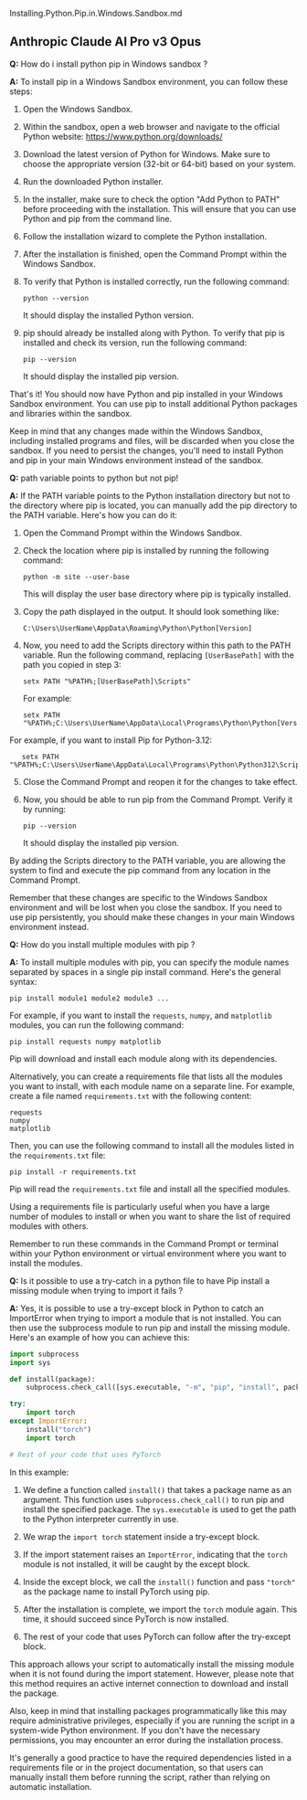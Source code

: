 Installing.Python.Pip.in.Windows.Sandbox.md

## Anthropic Claude AI Pro v3 Opus

**Q:** How do i install python pip in Windows sandbox ?​​​​​​​​​​​​​​​​

**A:** To install pip in a Windows Sandbox environment, you can follow these steps:

1. Open the Windows Sandbox.

2. Within the sandbox, open a web browser and navigate to the official Python website: https://www.python.org/downloads/

3. Download the latest version of Python for Windows. Make sure to choose the appropriate version (32-bit or 64-bit) based on your system.

4. Run the downloaded Python installer.

5. In the installer, make sure to check the option "Add Python to PATH" before proceeding with the installation. This will ensure that you can use Python and pip from the command line.

6. Follow the installation wizard to complete the Python installation.

7. After the installation is finished, open the Command Prompt within the Windows Sandbox.

8. To verify that Python is installed correctly, run the following command:
   ```
   python --version
   ```
   It should display the installed Python version.

9. pip should already be installed along with Python. To verify that pip is installed and check its version, run the following command:
   ```
   pip --version
   ```
   It should display the installed pip version.

That's it! You should now have Python and pip installed in your Windows Sandbox environment. You can use pip to install additional Python packages and libraries within the sandbox.

Keep in mind that any changes made within the Windows Sandbox, including installed programs and files, will be discarded when you close the sandbox. If you need to persist the changes, you'll need to install Python and pip in your main Windows environment instead of the sandbox.​​​​​​​​​​​​​​​​

**Q:** path variable points to python but not pip!​​​​​​​​​​​​​​​​

**A:** If the PATH variable points to the Python installation directory but not to the directory where pip is located, you can manually add the pip directory to the PATH variable. Here's how you can do it:

1. Open the Command Prompt within the Windows Sandbox.

2. Check the location where pip is installed by running the following command:
   ```
   python -m site --user-base
   ```
   This will display the user base directory where pip is typically installed.

3. Copy the path displayed in the output. It should look something like:
   ```
   C:\Users\UserName\AppData\Roaming\Python\Python[Version]
   ```

4. Now, you need to add the Scripts directory within this path to the PATH variable. Run the following command, replacing `[UserBasePath]` with the path you copied in step 3:
   ```
   setx PATH "%PATH%;[UserBasePath]\Scripts"
   ```
   For example:
   ```
   setx PATH "%PATH%;C:\Users\UserName\AppData\Local\Programs\Python\Python[Version]\Scripts"
   ```

For example, if you want to install Pip for Python-3.12:
```
   setx PATH "%PATH%;C:\Users\UserName\AppData\Local\Programs\Python\Python312\Scripts"
   ```

5. Close the Command Prompt and reopen it for the changes to take effect.

6. Now, you should be able to run pip from the Command Prompt. Verify it by running:
   ```
   pip --version
   ```
   It should display the installed pip version.

By adding the Scripts directory to the PATH variable, you are allowing the system to find and execute the pip command from any location in the Command Prompt.

Remember that these changes are specific to the Windows Sandbox environment and will be lost when you close the sandbox. If you need to use pip persistently, you should make these changes in your main Windows environment instead.​​​​​​​​​​​​​​​​

**Q:** How do you install multiple modules with pip ?​​​​​​​​​​​​​​​​

**A:** To install multiple modules with pip, you can specify the module names separated by spaces in a single pip install command. Here's the general syntax:

```
pip install module1 module2 module3 ...
```

For example, if you want to install the `requests`, `numpy`, and `matplotlib` modules, you can run the following command:

```
pip install requests numpy matplotlib
```

Pip will download and install each module along with its dependencies.

Alternatively, you can create a requirements file that lists all the modules you want to install, with each module name on a separate line. For example, create a file named `requirements.txt` with the following content:

```
requests
numpy
matplotlib
```

Then, you can use the following command to install all the modules listed in the `requirements.txt` file:

```
pip install -r requirements.txt
```

Pip will read the `requirements.txt` file and install all the specified modules.

Using a requirements file is particularly useful when you have a large number of modules to install or when you want to share the list of required modules with others.

Remember to run these commands in the Command Prompt or terminal within your Python environment or virtual environment where you want to install the modules.​​​​​​​​​​​​​​​​

**Q:** Is it possible to use a try-catch in a python file to have Pip install a missing module when trying to import it fails ?​​​​​​​​​​​​​​​​

**A:** Yes, it is possible to use a try-except block in Python to catch an ImportError when trying to import a module that is not installed. You can then use the subprocess module to run pip and install the missing module. Here's an example of how you can achieve this:

```python
import subprocess
import sys

def install(package):
    subprocess.check_call([sys.executable, "-m", "pip", "install", package]) # python -m pip install [package]

try:
    import torch
except ImportError:
    install("torch")
    import torch

# Rest of your code that uses PyTorch
```

In this example:

1. We define a function called `install()` that takes a package name as an argument. This function uses `subprocess.check_call()` to run pip and install the specified package. The `sys.executable` is used to get the path to the Python interpreter currently in use.

2. We wrap the `import torch` statement inside a try-except block.

3. If the import statement raises an `ImportError`, indicating that the `torch` module is not installed, it will be caught by the except block.

4. Inside the except block, we call the `install()` function and pass `"torch"` as the package name to install PyTorch using pip.

5. After the installation is complete, we import the `torch` module again. This time, it should succeed since PyTorch is now installed.

6. The rest of your code that uses PyTorch can follow after the try-except block.

This approach allows your script to automatically install the missing module when it is not found during the import statement. However, please note that this method requires an active internet connection to download and install the package.

Also, keep in mind that installing packages programmatically like this may require administrative privileges, especially if you are running the script in a system-wide Python environment. If you don't have the necessary permissions, you may encounter an error during the installation process.

It's generally a good practice to have the required dependencies listed in a requirements file or in the project documentation, so that users can manually install them before running the script, rather than relying on automatic installation.​​​​​​​​​​​​​​​​
